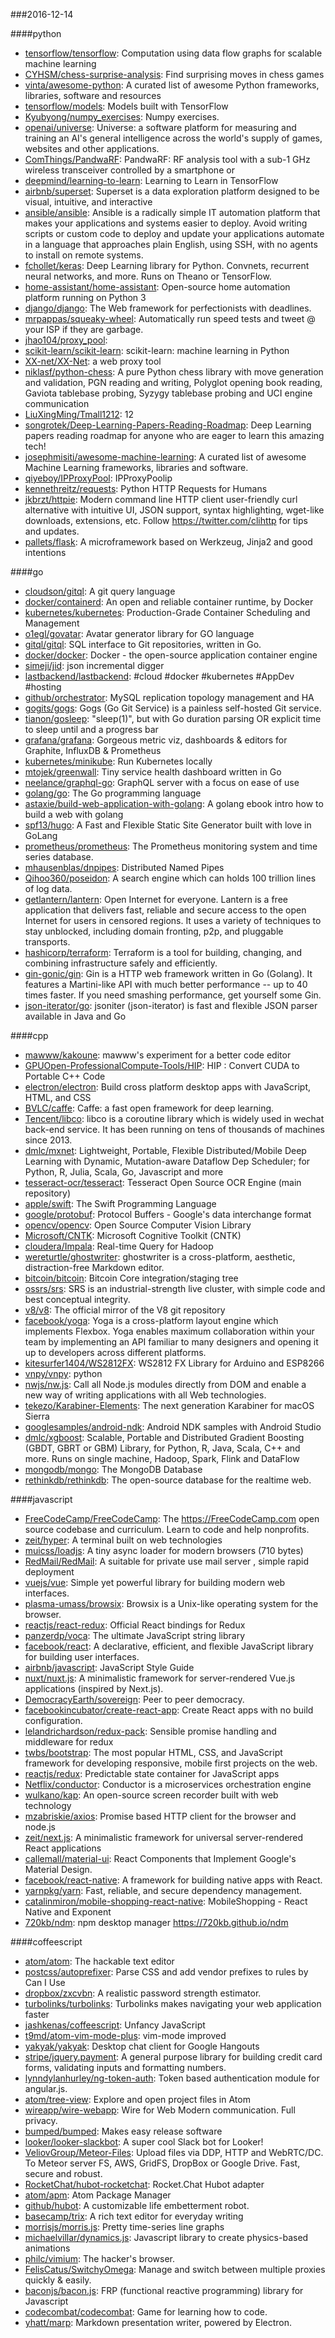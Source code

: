 ###2016-12-14

####python
* [tensorflow/tensorflow](https://github.com/tensorflow/tensorflow): Computation using data flow graphs for scalable machine learning
* [CYHSM/chess-surprise-analysis](https://github.com/CYHSM/chess-surprise-analysis): Find surprising moves in chess games
* [vinta/awesome-python](https://github.com/vinta/awesome-python): A curated list of awesome Python frameworks, libraries, software and resources
* [tensorflow/models](https://github.com/tensorflow/models): Models built with TensorFlow
* [Kyubyong/numpy_exercises](https://github.com/Kyubyong/numpy_exercises): Numpy exercises.
* [openai/universe](https://github.com/openai/universe): Universe: a software platform for measuring and training an AI's general intelligence across the world's supply of games, websites and other applications.
* [ComThings/PandwaRF](https://github.com/ComThings/PandwaRF): PandwaRF: RF analysis tool with a sub-1 GHz wireless transceiver controlled by a smartphone or
* [deepmind/learning-to-learn](https://github.com/deepmind/learning-to-learn): Learning to Learn in TensorFlow
* [airbnb/superset](https://github.com/airbnb/superset): Superset is a data exploration platform designed to be visual, intuitive, and interactive
* [ansible/ansible](https://github.com/ansible/ansible): Ansible is a radically simple IT automation platform that makes your applications and systems easier to deploy. Avoid writing scripts or custom code to deploy and update your applications automate in a language that approaches plain English, using SSH, with no agents to install on remote systems.
* [fchollet/keras](https://github.com/fchollet/keras): Deep Learning library for Python. Convnets, recurrent neural networks, and more. Runs on Theano or TensorFlow.
* [home-assistant/home-assistant](https://github.com/home-assistant/home-assistant):  Open-source home automation platform running on Python 3
* [django/django](https://github.com/django/django): The Web framework for perfectionists with deadlines.
* [mrpappas/squeaky-wheel](https://github.com/mrpappas/squeaky-wheel): Automatically run speed tests and tweet @ your ISP if they are garbage.
* [jhao104/proxy_pool](https://github.com/jhao104/proxy_pool): 
* [scikit-learn/scikit-learn](https://github.com/scikit-learn/scikit-learn): scikit-learn: machine learning in Python
* [XX-net/XX-Net](https://github.com/XX-net/XX-Net): a web proxy tool
* [niklasf/python-chess](https://github.com/niklasf/python-chess): A pure Python chess library with move generation and validation, PGN reading and writing, Polyglot opening book reading, Gaviota tablebase probing, Syzygy tablebase probing and UCI engine communication
* [LiuXingMing/Tmall1212](https://github.com/LiuXingMing/Tmall1212): 12
* [songrotek/Deep-Learning-Papers-Reading-Roadmap](https://github.com/songrotek/Deep-Learning-Papers-Reading-Roadmap): Deep Learning papers reading roadmap for anyone who are eager to learn this amazing tech!
* [josephmisiti/awesome-machine-learning](https://github.com/josephmisiti/awesome-machine-learning): A curated list of awesome Machine Learning frameworks, libraries and software.
* [qiyeboy/IPProxyPool](https://github.com/qiyeboy/IPProxyPool): IPProxyPoolip
* [kennethreitz/requests](https://github.com/kennethreitz/requests): Python HTTP Requests for Humans
* [jkbrzt/httpie](https://github.com/jkbrzt/httpie): Modern command line HTTP client  user-friendly curl alternative with intuitive UI, JSON support, syntax highlighting, wget-like downloads, extensions, etc. Follow https://twitter.com/clihttp for tips and updates.
* [pallets/flask](https://github.com/pallets/flask): A microframework based on Werkzeug, Jinja2 and good intentions

####go
* [cloudson/gitql](https://github.com/cloudson/gitql): A git query language
* [docker/containerd](https://github.com/docker/containerd): An open and reliable container runtime, by Docker
* [kubernetes/kubernetes](https://github.com/kubernetes/kubernetes): Production-Grade Container Scheduling and Management
* [o1egl/govatar](https://github.com/o1egl/govatar): Avatar generator library for GO language
* [gitql/gitql](https://github.com/gitql/gitql): SQL interface to Git repositories, written in Go.
* [docker/docker](https://github.com/docker/docker): Docker - the open-source application container engine
* [simeji/jid](https://github.com/simeji/jid): json incremental digger
* [lastbackend/lastbackend](https://github.com/lastbackend/lastbackend): #cloud #docker #kubernetes #AppDev #hosting
* [github/orchestrator](https://github.com/github/orchestrator): MySQL replication topology management and HA
* [gogits/gogs](https://github.com/gogits/gogs): Gogs (Go Git Service) is a painless self-hosted Git service.
* [tianon/gosleep](https://github.com/tianon/gosleep): "sleep(1)", but with Go duration parsing OR explicit time to sleep until and a progress bar
* [grafana/grafana](https://github.com/grafana/grafana): Gorgeous metric viz, dashboards & editors for Graphite, InfluxDB & Prometheus
* [kubernetes/minikube](https://github.com/kubernetes/minikube): Run Kubernetes locally
* [mtojek/greenwall](https://github.com/mtojek/greenwall): Tiny service health dashboard written in Go
* [neelance/graphql-go](https://github.com/neelance/graphql-go): GraphQL server with a focus on ease of use
* [golang/go](https://github.com/golang/go): The Go programming language
* [astaxie/build-web-application-with-golang](https://github.com/astaxie/build-web-application-with-golang): A golang ebook intro how to build a web with golang
* [spf13/hugo](https://github.com/spf13/hugo): A Fast and Flexible Static Site Generator built with love in GoLang
* [prometheus/prometheus](https://github.com/prometheus/prometheus): The Prometheus monitoring system and time series database.
* [mhausenblas/dnpipes](https://github.com/mhausenblas/dnpipes): Distributed Named Pipes
* [Qihoo360/poseidon](https://github.com/Qihoo360/poseidon): A search engine which can holds 100 trillion lines of log data.
* [getlantern/lantern](https://github.com/getlantern/lantern):  Open Internet for everyone. Lantern is a free application that delivers fast, reliable and secure access to the open Internet for users in censored regions. It uses a variety of techniques to stay unblocked, including domain fronting, p2p, and pluggable transports.
* [hashicorp/terraform](https://github.com/hashicorp/terraform): Terraform is a tool for building, changing, and combining infrastructure safely and efficiently.
* [gin-gonic/gin](https://github.com/gin-gonic/gin): Gin is a HTTP web framework written in Go (Golang). It features a Martini-like API with much better performance -- up to 40 times faster. If you need smashing performance, get yourself some Gin.
* [json-iterator/go](https://github.com/json-iterator/go): jsoniter (json-iterator) is fast and flexible JSON parser available in Java and Go

####cpp
* [mawww/kakoune](https://github.com/mawww/kakoune): mawww's experiment for a better code editor
* [GPUOpen-ProfessionalCompute-Tools/HIP](https://github.com/GPUOpen-ProfessionalCompute-Tools/HIP): HIP : Convert CUDA to Portable C++ Code
* [electron/electron](https://github.com/electron/electron): Build cross platform desktop apps with JavaScript, HTML, and CSS
* [BVLC/caffe](https://github.com/BVLC/caffe): Caffe: a fast open framework for deep learning.
* [Tencent/libco](https://github.com/Tencent/libco): libco is a coroutine library which is widely used in wechat back-end service. It has been running on tens of thousands of machines since 2013.
* [dmlc/mxnet](https://github.com/dmlc/mxnet): Lightweight, Portable, Flexible Distributed/Mobile Deep Learning with Dynamic, Mutation-aware Dataflow Dep Scheduler; for Python, R, Julia, Scala, Go, Javascript and more
* [tesseract-ocr/tesseract](https://github.com/tesseract-ocr/tesseract): Tesseract Open Source OCR Engine (main repository)
* [apple/swift](https://github.com/apple/swift): The Swift Programming Language
* [google/protobuf](https://github.com/google/protobuf): Protocol Buffers - Google's data interchange format
* [opencv/opencv](https://github.com/opencv/opencv): Open Source Computer Vision Library
* [Microsoft/CNTK](https://github.com/Microsoft/CNTK): Microsoft Cognitive Toolkit (CNTK)
* [cloudera/Impala](https://github.com/cloudera/Impala): Real-time Query for Hadoop
* [wereturtle/ghostwriter](https://github.com/wereturtle/ghostwriter): ghostwriter is a cross-platform, aesthetic, distraction-free Markdown editor.
* [bitcoin/bitcoin](https://github.com/bitcoin/bitcoin): Bitcoin Core integration/staging tree
* [ossrs/srs](https://github.com/ossrs/srs): SRS is an industrial-strength live cluster, with simple code and best conceptual integrity.
* [v8/v8](https://github.com/v8/v8): The official mirror of the V8 git repository
* [facebook/yoga](https://github.com/facebook/yoga): Yoga is a cross-platform layout engine which implements Flexbox. Yoga enables maximum collaboration within your team by implementing an API familiar to many designers and opening it up to developers across different platforms.
* [kitesurfer1404/WS2812FX](https://github.com/kitesurfer1404/WS2812FX): WS2812 FX Library for Arduino and ESP8266
* [vnpy/vnpy](https://github.com/vnpy/vnpy): python
* [nwjs/nw.js](https://github.com/nwjs/nw.js): Call all Node.js modules directly from DOM and enable a new way of writing applications with all Web technologies.
* [tekezo/Karabiner-Elements](https://github.com/tekezo/Karabiner-Elements): The next generation Karabiner for macOS Sierra
* [googlesamples/android-ndk](https://github.com/googlesamples/android-ndk): Android NDK samples with Android Studio
* [dmlc/xgboost](https://github.com/dmlc/xgboost): Scalable, Portable and Distributed Gradient Boosting (GBDT, GBRT or GBM) Library, for Python, R, Java, Scala, C++ and more. Runs on single machine, Hadoop, Spark, Flink and DataFlow
* [mongodb/mongo](https://github.com/mongodb/mongo): The MongoDB Database
* [rethinkdb/rethinkdb](https://github.com/rethinkdb/rethinkdb): The open-source database for the realtime web.

####javascript
* [FreeCodeCamp/FreeCodeCamp](https://github.com/FreeCodeCamp/FreeCodeCamp): The https://FreeCodeCamp.com open source codebase and curriculum. Learn to code and help nonprofits.
* [zeit/hyper](https://github.com/zeit/hyper): A terminal built on web technologies
* [muicss/loadjs](https://github.com/muicss/loadjs): A tiny async loader for modern browsers (710 bytes)
* [RedMail/RedMail](https://github.com/RedMail/RedMail): A suitable for private use mail server , simple rapid deployment
* [vuejs/vue](https://github.com/vuejs/vue): Simple yet powerful library for building modern web interfaces.
* [plasma-umass/browsix](https://github.com/plasma-umass/browsix): Browsix is a Unix-like operating system for the browser.
* [reactjs/react-redux](https://github.com/reactjs/react-redux): Official React bindings for Redux
* [panzerdp/voca](https://github.com/panzerdp/voca): The ultimate JavaScript string library
* [facebook/react](https://github.com/facebook/react): A declarative, efficient, and flexible JavaScript library for building user interfaces.
* [airbnb/javascript](https://github.com/airbnb/javascript): JavaScript Style Guide
* [nuxt/nuxt.js](https://github.com/nuxt/nuxt.js): A minimalistic framework for server-rendered Vue.js applications (inspired by Next.js).
* [DemocracyEarth/sovereign](https://github.com/DemocracyEarth/sovereign): Peer to peer democracy.
* [facebookincubator/create-react-app](https://github.com/facebookincubator/create-react-app): Create React apps with no build configuration.
* [lelandrichardson/redux-pack](https://github.com/lelandrichardson/redux-pack): Sensible promise handling and middleware for redux
* [twbs/bootstrap](https://github.com/twbs/bootstrap): The most popular HTML, CSS, and JavaScript framework for developing responsive, mobile first projects on the web.
* [reactjs/redux](https://github.com/reactjs/redux): Predictable state container for JavaScript apps
* [Netflix/conductor](https://github.com/Netflix/conductor): Conductor is a microservices orchestration engine
* [wulkano/kap](https://github.com/wulkano/kap): An open-source screen recorder built with web technology
* [mzabriskie/axios](https://github.com/mzabriskie/axios): Promise based HTTP client for the browser and node.js
* [zeit/next.js](https://github.com/zeit/next.js): A minimalistic framework for universal server-rendered React applications
* [callemall/material-ui](https://github.com/callemall/material-ui): React Components that Implement Google's Material Design.
* [facebook/react-native](https://github.com/facebook/react-native): A framework for building native apps with React.
* [yarnpkg/yarn](https://github.com/yarnpkg/yarn):  Fast, reliable, and secure dependency management.
* [catalinmiron/mobile-shopping-react-native](https://github.com/catalinmiron/mobile-shopping-react-native): MobileShopping - React Native and Exponent
* [720kb/ndm](https://github.com/720kb/ndm): npm desktop manager https://720kb.github.io/ndm

####coffeescript
* [atom/atom](https://github.com/atom/atom): The hackable text editor
* [postcss/autoprefixer](https://github.com/postcss/autoprefixer): Parse CSS and add vendor prefixes to rules by Can I Use
* [dropbox/zxcvbn](https://github.com/dropbox/zxcvbn): A realistic password strength estimator.
* [turbolinks/turbolinks](https://github.com/turbolinks/turbolinks): Turbolinks makes navigating your web application faster
* [jashkenas/coffeescript](https://github.com/jashkenas/coffeescript): Unfancy JavaScript
* [t9md/atom-vim-mode-plus](https://github.com/t9md/atom-vim-mode-plus): vim-mode improved
* [yakyak/yakyak](https://github.com/yakyak/yakyak): Desktop chat client for Google Hangouts
* [stripe/jquery.payment](https://github.com/stripe/jquery.payment): A general purpose library for building credit card forms, validating inputs and formatting numbers.
* [lynndylanhurley/ng-token-auth](https://github.com/lynndylanhurley/ng-token-auth): Token based authentication module for angular.js.
* [atom/tree-view](https://github.com/atom/tree-view): Explore and open project files in Atom
* [wireapp/wire-webapp](https://github.com/wireapp/wire-webapp):  Wire for Web  Modern communication. Full privacy.
* [bumped/bumped](https://github.com/bumped/bumped):  Makes easy release software
* [looker/looker-slackbot](https://github.com/looker/looker-slackbot): A super cool Slack bot for Looker!
* [VeliovGroup/Meteor-Files](https://github.com/VeliovGroup/Meteor-Files): Upload files via DDP, HTTP and WebRTC/DC. To Meteor server FS, AWS, GridFS, DropBox or Google Drive. Fast, secure and robust.
* [RocketChat/hubot-rocketchat](https://github.com/RocketChat/hubot-rocketchat): Rocket.Chat Hubot adapter
* [atom/apm](https://github.com/atom/apm): Atom Package Manager
* [github/hubot](https://github.com/github/hubot): A customizable life embetterment robot.
* [basecamp/trix](https://github.com/basecamp/trix): A rich text editor for everyday writing
* [morrisjs/morris.js](https://github.com/morrisjs/morris.js): Pretty time-series line graphs
* [michaelvillar/dynamics.js](https://github.com/michaelvillar/dynamics.js): Javascript library to create physics-based animations
* [philc/vimium](https://github.com/philc/vimium): The hacker's browser.
* [FelisCatus/SwitchyOmega](https://github.com/FelisCatus/SwitchyOmega): Manage and switch between multiple proxies quickly & easily.
* [baconjs/bacon.js](https://github.com/baconjs/bacon.js): FRP (functional reactive programming) library for Javascript
* [codecombat/codecombat](https://github.com/codecombat/codecombat): Game for learning how to code.
* [yhatt/marp](https://github.com/yhatt/marp): Markdown presentation writer, powered by Electron.
